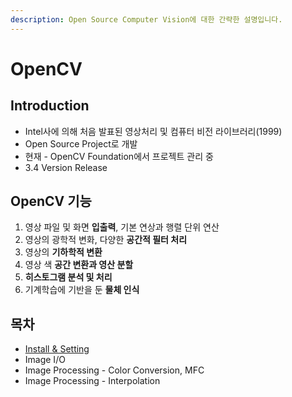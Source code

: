 ```yaml
---
description: Open Source Computer Vision에 대한 간략한 설명입니다.
---
```


# OpenCV

## Introduction

* Intel사에 의해 처음 발표된 영상처리 및 컴퓨터 비전 라이브러리\(1999\)
* Open Source Project로 개발
* 현재 - OpenCV Foundation에서 프로젝트 관리 중
* 3.4 Version Release

## OpenCV 기능

1. 영상 파일 및 화면 **입출력**, 기본 연상과 행렬 단위 연산
2. 영상의 광학적 변화, 다양한 **공간적 필터 처리**
3. 영상의 **기하학적 변환**
4. 영상 색 **공간 변환과 영산 분할**
5. **히스토그램 분석 및 처리**
6. 기계학습에 기반을 둔 **물체 인식**

## 목차

* [Install & Setting](https://gamjapark.gitbook.io/useopencv/~/edit/drafts/-LP9y5yEcgPn4NCbD1Q-/install-and-setting)
* Image I/O
* Image Processing - Color Conversion, MFC
* Image Processing - Interpolation



